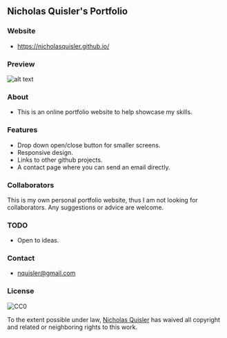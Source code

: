 ## Nicholas Quisler's Portfolio

### Website
- https://nicholasquisler.github.io/

### Preview
![alt text](https://github.com/nicholasquisler/nicholasquisler.github.io/raw/main/images/preview.PNG)

### About
- This is an online portfolio website to help showcase my skills.

### Features 
- Drop down open/close button for smaller screens.
- Responsive design.
- Links to other github projects.
- A contact page where you can send an email directly.

### Collaborators
This is my own personal portfolio website, thus I am not looking for collaborators. Any suggestions or advice are welcome.

### TODO
- Open to ideas.

### Contact
- nquisler@gmail.com

### License

![CC0](https://licensebuttons.net/p/zero/1.0/88x31.png)

To the extent possible under law, [Nicholas Quisler](https://nicholasquisler.github.io/) has waived all copyright and related or neighboring rights to this work.
